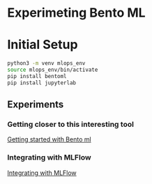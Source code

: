 # Experimeting Bento ML

# Initial Setup
```bash
python3 -m venv mlops_env
source mlops_env/bin/activate
pip install bentoml
pip install jupyterlab
```

## Experiments

### Getting closer to this interesting tool

[Getting started with Bento ml](./getting_started_with_bentoml/)

### Integrating with MLFlow
[Integrating with MLFlow](./integrating_with_ml_flow/)
